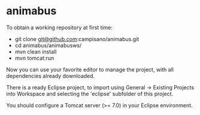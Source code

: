 # animabus

To obtain a working repository at first time:

- git clone git@github.com:campisano/animabus.git
- cd animabus/animabusws/
- mvn clean install
- mvn tomcat:run

Now you can use your favorite editor to manage the project, with all dependencies already downloaded.

There is a ready Eclipse project, to import using General -> Existing Projects into Workspace and selecting the 'eclipse' subfolder of this project.

You should configure a Tomcat server (>= 7.0) in your Eclipse environment. 
